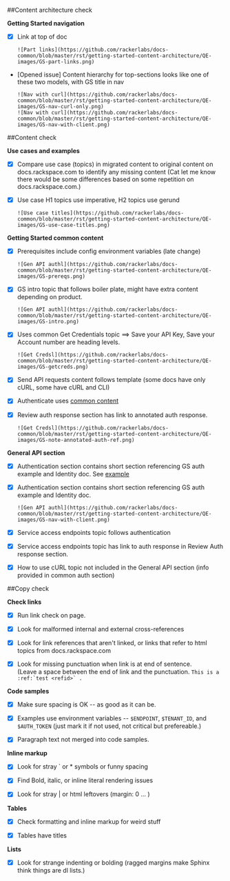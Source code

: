##Content architecture check

**Getting Started navigation**

- [x] Link at top of doc
  
      ![Part links](https://github.com/rackerlabs/docs-common/blob/master/rst/getting-started-content-architecture/QE-images/GS-part-links.png)
  
- [Opened issue] Content hierarchy for top-sections looks like one of these two models, with GS title in nav
  
      ![Nav with curl](https://github.com/rackerlabs/docs-common/blob/master/rst/getting-started-content-architecture/QE-images/GS-nav-curl-only.png) 
      ![Nav with curl](https://github.com/rackerlabs/docs-common/blob/master/rst/getting-started-content-architecture/QE-images/GS-nav-with-client.png) 

##Content check

**Use cases and examples**

- [x] Compare use case (topics) in migrated content to original content on docs.rackspace.com to identify any missing content (Cat let me know there would be some differences based on some repetition on docs.rackspace.com.)

- [x] Use case H1 topics use imperative, H2 topics use gerund

      ![Use case titles](https://github.com/rackerlabs/docs-common/blob/master/rst/getting-started-content-architecture/QE-images/GS-use-case-titles.png) 


**Getting Started common content**

- [x]  Prerequisites include config environment variables (late change)
       
       ![Gen API authl](https://github.com/rackerlabs/docs-common/blob/master/rst/getting-started-content-architecture/QE-images/GS-prereqs.png) 
       

- [x]  GS intro topic that follows boiler plate, might have extra content depending on product.

       ![Gen API authl](https://github.com/rackerlabs/docs-common/blob/master/rst/getting-started-content-architecture/QE-images/GS-intro.png) 
       

- [x]  Uses common Get Credentials topic ==> Save your API Key, Save your Account number are heading levels.

       ![Get Credsl](https://github.com/rackerlabs/docs-common/blob/master/rst/getting-started-content-architecture/QE-images/GS-getcreds.png) 


- [x]  Send API requests content follows template (some docs have only cURL, some have cURL and CLI)
      

- [x]  Authenticate uses [common content](https://developer.rackspace.com/docs/cloud-big-data/v2/developer-guide/#document-getting-started/authenticate) 


- [x]  Review auth response section has link to annotated auth response.

       ![Get Credsl](https://github.com/rackerlabs/docs-common/blob/master/rst/getting-started-content-architecture/QE-images/GS-note-annotated-auth-ref.png) 


**General API section**

- [x] Authentication section contains short section referencing GS auth example and Identity doc. 
      See [example](https://developer.rackspace.com/docs/cloud-big-data/v2/developer-guide/#document-general-api-info/authentication-gen-api)

- [x] Authentication section contains short section referencing GS auth example and Identity doc.
      
      ![Gen API authl](https://github.com/rackerlabs/docs-common/blob/master/rst/getting-started-content-architecture/QE-images/GS-nav-with-client.png) 

- [x] Service access endpoints topic follows authentication

- [x] Service access endpoints topic has link to auth response in Review Auth response section.

- [x] How to use cURL topic not included in the General API section (info provided in common auth section)


##Copy check

**Check links**

- [x] Run link check on page.

- [x] Look for malformed internal and external cross-references

- [x] Look for link references that aren't linked, or links that refer to html topics from docs.rackspace.com

- [x] Look for missing punctuation when link is at end of sentence.  
          (Leave a space between the end of link and the punctuation. ```This is a :ref:`test <refid>` .```

**Code samples**

- [x] Make sure spacing is OK -- as good as it can be.

- [x] Examples use environment variables -- ``$ENDPOINT``, ``$TENANT_ID``, and ``$AUTH_TOKEN``  (just mark it if not used, not critical but prefereable.)

- [x] Paragraph text not merged into code samples.

**Inline markup**

- [x] Look for stray ` or * symbols or funny spacing

- [x] Find Bold, italic, or inline literal rendering issues

- [x] Look for stray | or html leftovers  (margin: 0 ... )

**Tables**

- [x] Check formatting and inline markup for weird stuff

- [x] Tables have titles 

**Lists**

- [x] Look for strange indenting or bolding (ragged margins make Sphinx think things are dl lists.)
